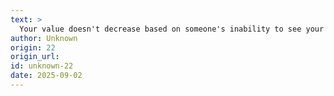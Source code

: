 ```yaml
---
text: >
  Your value doesn't decrease based on someone's inability to see your worth.
author: Unknown
origin: 22
origin_url:
id: unknown-22
date: 2025-09-02 
---
```

